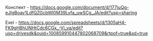Конспект - https://docs.google.com/document/d/177juQg-eJIgBoav1LdfQZGcbWl0M39Lvfa_uwSCg_JA/edit?usp=sharing
 
Exel - https://docs.google.com/spreadsheets/d/1305aH4-FK9gH8hUNHtCdc6CGx_-Vi_va/edit?usp=drivesdk&ouid=100859910447802068709&rtpof=true&sd=true
